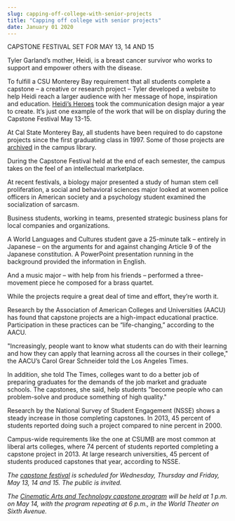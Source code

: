 ```yaml
---
slug: capping-off-college-with-senior-projects
title: "Capping off college with senior projects"
date: January 01 2020
---
```


<p>CAPSTONE FESTIVAL SET FOR MAY 13, 14 AND 15</p><p>Tyler Garland’s mother, Heidi, is a breast cancer survivor who works to support and empower others with the disease.
</p><p>To fulfill a CSU Monterey Bay requirement that all students complete a capstone – a creative or research project – Tyler developed a website to help Heidi reach a larger audience with her message of hope, inspiration and education. <a href="http://www.heidisheroes.org">Heidi’s Heroes</a> took the communication design major a year to create. It’s just one example of the work that will be on display during the Capstone Festival May 13&#45;15.
</p><p>At Cal State Monterey Bay, all students have been required to do capstone projects since the first graduating class in 1997. Some of those projects are <a href="https://csumb.edu/library/capstone&#45;thesis&#45;archive">archived</a> in the campus library.

During the Capstone Festival held at the end of each semester, the campus takes on the feel of an intellectual marketplace.
</p><p>At recent festivals, a biology major presented a study of human stem cell proliferation, a social and behavioral sciences major looked at women police officers in American society and a psychology student examined the socialization of sarcasm.
</p><p>Business students, working in teams, presented strategic business plans for local companies and organizations.
</p><p>A World Languages and Cultures student gave a 25&#45;minute talk – entirely in Japanese – on the arguments for and against changing Article 9 of the Japanese constitution. A PowerPoint presentation running in the background provided the information in English.
</p><p>And a music major – with help from his friends – performed a three&#45;movement piece he composed for a brass quartet.
</p><p>While the projects require a great deal of time and effort, they’re worth it.
</p><p>Research by the Association of American Colleges and Universities &#40;AACU&#41; has found that capstone projects are a high&#45;impact educational practice. Participation in these practices can be “life&#45;changing,” according to the AACU.
</p><p>"Increasingly, people want to know what students can do with their learning and how they can apply that learning across all the courses in their college," the AACU’s Carol Grear Schneider told the Los Angeles Times.
</p><p>In addition, she told The Times, colleges want to do a better job of preparing graduates for the demands of the job market and graduate schools. The capstones, she said, help students "become people who can problem&#45;solve and produce something of high quality."
</p><p>Research by the National Survey of Student Engagement &#40;NSSE&#41; shows a steady increase in those completing capstones. In 2013, 45 percent of students reported doing such a project compared to nine percent in 2000.
</p><p>Campus&#45;wide requirements like the one at CSUMB are most common at liberal arts colleges, where 74 percent of students reported completing a capstone project in 2013. At large research universities, 45 percent of students produced capstones that year, according to NSSE.
</p><p><em>The <a href="https://csumb.edu/capstone">capstone festival</a> is scheduled for Wednesday, Thursday and Friday, May 13, 14 and 15. The public is invited.</em>
</p><p><em>The <a href="https://csumb.edu/film/2015&#45;senior&#45;capstone&#45;festival">Cinematic Arts and Technology capstone program</a> will be held at 1 p.m. on May 14, with the program repeating at 6 p.m., in the World Theater on Sixth Avenue.</em>
</p>
